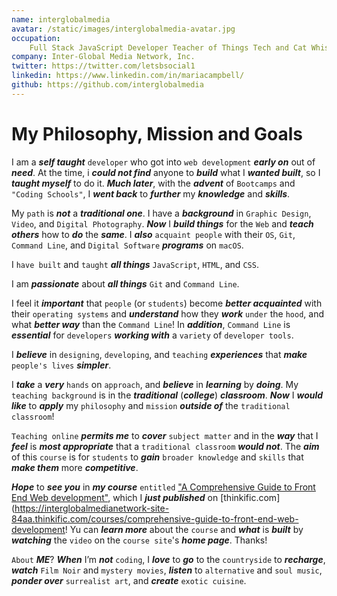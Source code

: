 ```yaml
---
name: interglobalmedia
avatar: /static/images/interglobalmedia-avatar.jpg
occupation:
    Full Stack JavaScript Developer Teacher of Things Tech and Cat Whisperer
company: Inter-Global Media Network, Inc.
twitter: https://twitter.com/letsbsocial1
linkedin: https://www.linkedin.com/in/mariacampbell/
github: https://github.com/interglobalmedia
---
```


# My Philosophy, Mission and Goals

I am a **_self taught_** `developer` who got into `web development` **_early
on_** out of **_need_**. At the time, i **_could not find_** anyone to
**_build_** what I **_wanted built_**, so I **_taught myself_** to do it.
**_Much later_**, with the **_advent_** of `Bootcamps` and `"Coding Schools"`, I
**_went back_** to **_further_** my **_knowledge_** and **_skills_**.

My `path` is **_not_** a **_traditional one_**. I have a **_background_** in
`Graphic Design`, `Video`, and `Digital Photography`. **_Now_** I **_build
things_** for the `Web` and **_teach others_** how to **_do_** the **_same_**. I
**_also_** `acquaint people` with their `OS`, `Git`, `Command Line`, and
`Digital Software` **_programs_** on `macOS`.

I `have built` and `taught` **_all things_** `JavaScript`, `HTML`, and `CSS`.

I am **_passionate_** about **_all things_** `Git` and `Command Line`.

I feel it **_important_** that `people` (or `students`) become **_better
acquainted_** with their `operating systems` and **_understand_** how they
**_work_** `under` the `hood`, and what **_better way_** than the
`Command Line`! In **_addition_**, `Command Line` is **_essential_** for
`developers` **_working with_** a `variety` of `developer tools`.

I **_believe_** in `designing`, `developing`, and `teaching` **_experiences_**
that **_make_** `people's lives` **_simpler_**.

I **_take_** a **_very_** `hands` on `approach`, and **_believe_** in
**_learning_** by **_doing_**. My `teaching background` is in the
**_traditional_** (**_college_**) **_classroom_**. **_Now_** I **_would like_**
to **_apply_** my `philosophy` and `mission` **_outside of_** the
`traditional classroom`!

`Teaching online` **_permits me_** to **_cover_** `subject matter` and in the
**_way_** that I **_feel_** is **_most appropriate_** that a
`traditional classroom` **_would not_**. The **_aim_** of this `course` is for
`students` to **_gain_** `broader knowledge` and `skills` that **_make them_**
more **_competitive_**.

**_Hope_** to **_see you_** in **_my course_** `entitled`
["A Comprehensive Guide to Front End Web development"](https://interglobalmedianetwork-site-84aa.thinkific.com/courses/comprehensive-guide-to-front-end-web-development),
which I **_just published_** on
[thinkific.com](https://interglobalmedianetwork-site-84aa.thinkific.com/courses/comprehensive-guide-to-front-end-web-development!
Yu can **_learn more_** about the `course` and **_what_** is **_built_** by
**_watching_** the `video` on the `course site`'s **_home page_**. Thanks!

`About` **_ME_**? **_When_** I’m **_not_** `coding`, I **_love_** to **_go_** to
the `countryside` to **_recharge_**, **_watch_** `Film Noir` and
`mystery movies`, **_listen_** to `alternative` and `soul music`, **_ponder
over_** `surrealist art`, and **_create_** `exotic cuisine`.
